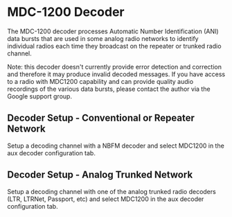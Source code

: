 # MDC-1200 Decoder #

The MDC-1200 decoder processes Automatic Number Identification (ANI) data
bursts that are used in some analog radio networks to identify individual radios
each time they broadcast on the repeater or trunked radio channel.

Note: this decoder doesn't currently provide error detection and correction and
therefore it may produce invalid decoded messages.  If you have access to a 
radio with MDC1200 capability and can provide quality audio recordings of the 
various data bursts, please contact the author via the Google support group.

## Decoder Setup - Conventional or Repeater Network ##

Setup a decoding channel with a NBFM decoder and select MDC1200 in the aux
decoder configuration tab.

## Decoder Setup - Analog Trunked Network ##

Setup a decoding channel with one of the analog trunked radio decoders (LTR,
LTRNet, Passport, etc) and select MDC1200 in the aux decoder configuration tab.



